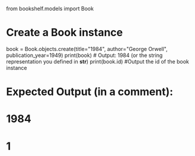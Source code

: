 from bookshelf.models import Book

# Create a Book instance
book = Book.objects.create(title="1984", author="George Orwell", publication_year=1949)
print(book)  # Output: 1984 (or the string representation you defined in __str__)
print(book.id) #Output the id of the book instance

# Expected Output (in a comment):
# 1984
# 1